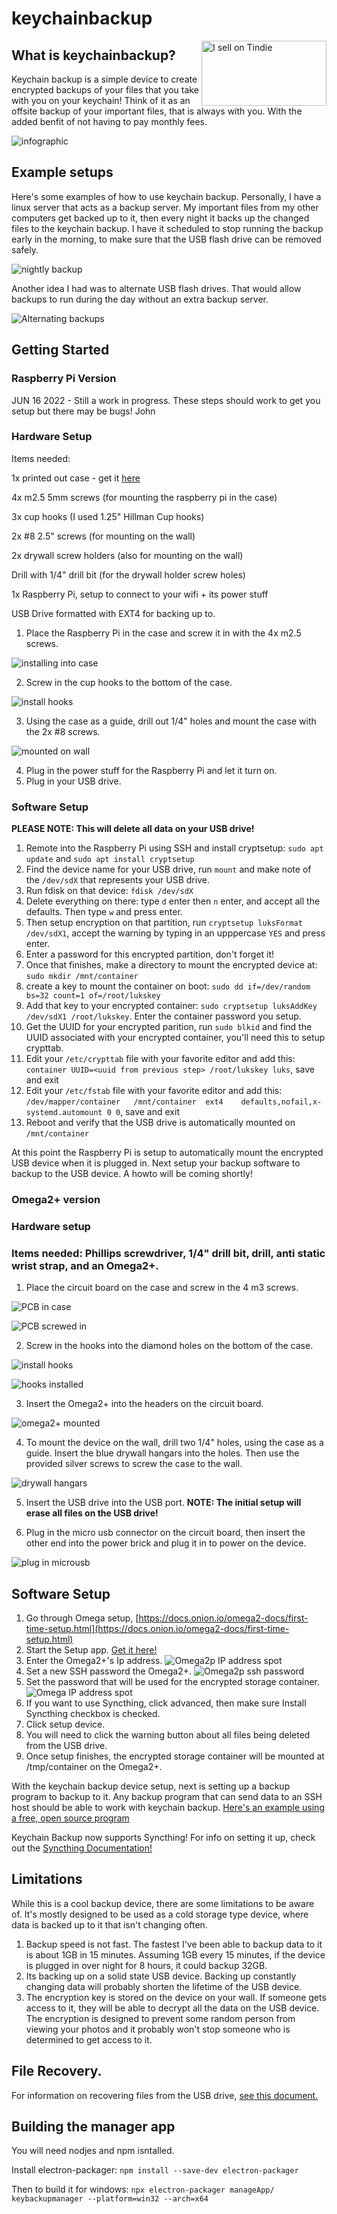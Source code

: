 
# keychainbackup

<a href="https://www.tindie.com/stores/thinklearndo/?ref=offsite_badges&utm_source=sellers_thinklearndo&utm_medium=badges&utm_campaign=badge_large"><img align="right" src="https://d2ss6ovg47m0r5.cloudfront.net/badges/tindie-larges.png" alt="I sell on Tindie" width="200" height="104"></a>

## What is keychainbackup?

Keychain backup is a simple device to create encrypted backups of your files that you take with you on your keychain! Think of it as an offsite backup of your important files, that is always with you. With the added benfit of not having to pay monthly fees.

![infographic](pictures/infographic.png)

## Example setups

Here's some examples of how to use keychain backup. Personally, I have a linux server that acts as a backup server. My important files from my other computers get backed up to it, then every night it backs up the changed files to the keychain backup. I have it scheduled to stop running the backup early in the morning, to make sure that the USB flash drive can be removed safely.

![nightly backup](pictures/nightly_backup.png)

Another idea I had was to alternate USB flash drives. That would allow backups to run during the day without an extra backup server.

![Alternating backups](pictures/alternating_backups.png)

## Getting Started

### Raspberry Pi Version

JUN 16 2022 - Still a work in progress. These steps should work to get you setup but there may be bugs! John

### Hardware Setup

Items needed:

1x printed out case - get it [here](case/raspberry_pi_case.stl)

4x m2.5 5mm screws (for mounting the raspberry pi in the case)

3x cup hooks (I used 1.25" Hillman Cup hooks)

2x #8 2.5" screws (for mounting on the wall)

2x drywall screw holders (also for mounting on the wall)

Drill with 1/4" drill bit (for the drywall holder screw holes)

1x Raspberry Pi, setup to connect to your wifi + its power stuff

USB Drive formatted with EXT4 for backing up to.

1. Place the Raspberry Pi in the case and screw it in with the 4x m2.5 screws.

![installing into case](pictures/install_raspberry_pi.jpg)

2. Screw in the cup hooks to the bottom of the case.

![install hooks](pictures/insert_hook_pi.jpg)

3. Using the case as a guide, drill out 1/4" holes and mount the case with the 2x #8 screws.

![mounted on wall](pictures/pi_mounted.jpg)

4. Plug in the power stuff for the Raspberry Pi and let it turn on.
5. Plug in your USB drive.


### Software Setup

**PLEASE NOTE: This will delete all data on your USB drive!**

1. Remote into the Raspberry Pi using SSH and install cryptsetup: ```sudo apt update``` and ```sudo apt install cryptsetup```
2. Find the device name for your USB drive, run ```mount``` and make note of the ```/dev/sdX``` that represents your USB drive.
3. Run fdisk on that device: ```fdisk /dev/sdX```
4. Delete everything on there: type ```d``` enter then ```n``` enter, and accept all the defaults. Then type ```w``` and press enter.
5. Then setup encryption on that partition, run ```cryptsetup luksFormat /dev/sdX1```, accept the warning by typing in an upppercase ```YES``` and press enter.
6. Enter a password for this encrypted partition, don't forget it!
7. Once that finishes, make a directory to mount the encrypted device at: ```sudo mkdir /mnt/container```
8. create a key to mount the container on boot: ```sudo dd if=/dev/random bs=32 count=1 of=/root/lukskey```
9. Add that key to your encrypted container: ```sudo cryptsetup luksAddKey /dev/sdX1 /root/lukskey```. Enter the container password you setup.
10. Get the UUID for your encrypted parition, run ```sudo blkid``` and find the UUID associated with your encrypted container, you'll need this to setup crypttab.
11. Edit your ```/etc/crypttab``` file with your favorite editor and add this: ```container UUID=<uuid from previous step> /root/lukskey luks```, save and exit
12. Edit your ```/etc/fstab``` file with your favorite editor and add this: ```/dev/mapper/container   /mnt/container  ext4    defaults,nofail,x-systemd.automount 0 0```, save and exit
13. Reboot and verify that the USB drive is automatically mounted on ```/mnt/container```

At this point the Raspberry Pi is setup to automatically mount the encrypted USB device when it is plugged in. Next setup your backup software to backup to the USB device. A howto will be coming shortly!


### Omega2+ version

### Hardware setup

### Items needed: Phillips screwdriver, 1/4" drill bit, drill, anti static wrist strap, and an Omega2+.
 1. Place the circuit board on the case and screw in the 4 m3 screws.

 ![PCB in case](pictures/pcb_placed_in_case.jpg)

 ![PCB screwed in](pictures/pcb_screwed_in.jpg)

 2. Screw in the hooks into the diamond holes on the bottom of the case.

 ![install hooks](pictures/install_hooks.jpg)

 ![hooks installed](pictures/hooks_installed.jpg)

 3. Insert the Omega2+ into the headers on the circuit board.

 ![omega2+ mounted](pictures/omega_mounted.jpg)
 
 4. To mount the device on the wall, drill two 1/4" holes, using the case as a guide. Insert the blue drywall hangars into the holes. Then use the provided silver screws to screw the case to the wall.

 ![drywall hangars](pictures/drywall_mounting.jpg)
 
 5. Insert the USB drive into the USB port. <b>NOTE: The initial setup will erase all files on the USB drive!</b>
 
 6. Plug in the micro usb connector on the circuit board, then insert the other end into the power brick and plug it in to power on the device.

 ![plug in microusb](pictures/plug_in_power.jpg)


## Software Setup

 1. Go through Omega setup, [https://docs.onion.io/omega2-docs/first-time-setup.html](https://docs.onion.io/omega2-docs/first-time-setup.html)
 2. Start the Setup app. [Get it here!](https://github.com/johneast2/keychainbackup/releases/tag/V1.1)
 3. Enter the Omega2+'s Ip address.
 ![Omega2p IP address spot](pictures/omega2p_ipaddress.png)
 4. Set a new SSH password the Omega2+.
 ![Omega2p ssh password](pictures/omega2p_ssh_password.png)
 6. Set the password that will be used for the encrypted storage container.
 ![Omega IP address spot](pictures/omega2p_encryptedpassword.png)
 7. If you want to use Syncthing, click advanced, then make sure Install Syncthing checkbox is checked.
 8. Click setup device.
 9. You will need to click the warning button about all files being deleted from the USB drive.
 10. Once setup finishes, the encrypted storage container will be mounted at /tmp/container on the Omega2+.

With the keychain backup device setup, next is setting up a backup program to backup to it. Any backup program that can send data to an SSH host should be able to work with keychain backup. [Here's an example using a free, open source program](docs/SettingUpBackups.md)

Keychain Backup now supports Syncthing! For info on setting it up, check out the [Syncthing Documentation!](docs/SettingUpSyncthing.md)

## Limitations

While this is a cool backup device, there are some limitations to be aware of. It's mostly designed to be used as a cold storage type device, where data is backed up to it that isn't changing often.

1. Backup speed is not fast. The fastest I've been able to backup data to it is about 1GB in 15 minutes. Assuming 1GB every 15 minutes, if the device is plugged in over night for 8 hours, it could backup 32GB.
2. Its backing up on a solid state USB device. Backing up constantly changing data will probably shorten the lifetime of the USB device.
3. The encryption key is stored on the device on your wall. If someone gets access to it, they will be able to decrypt all the data on the USB device. The encryption is designed to prevent some random person from viewing your photos and it probably won't stop someone who is determined to get access to it.

## File Recovery.

For information on recovering files from the USB drive, [see this document.](docs/RecoveringFiles.md)

## Building the manager app

You will need nodjes and npm isntalled.

Install electron-packager: ```npm install --save-dev electron-packager```

Then to build it for windows: ```npx electron-packager manageApp/ keybackupmanager --platform=win32 --arch=x64```
